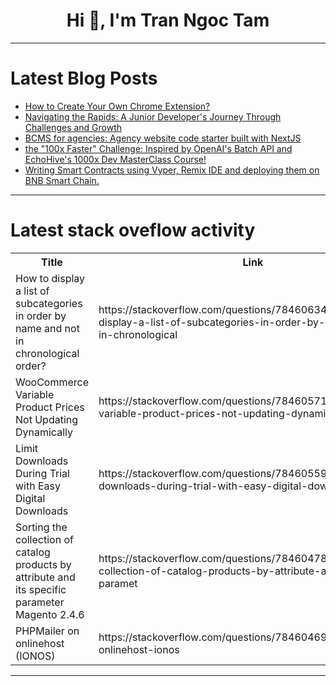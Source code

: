 <h1 align="center">Hi 👋, I'm Tran Ngoc Tam</h1>

---

# Latest Blog Posts 
<!-- BLOG-POST-LIST:START -->
- [How to Create Your Own Chrome Extension?](https://dev.to/nooriameer/how-to-create-your-own-chrome-extension-12je)
- [Navigating the Rapids: A Junior Developer&#39;s Journey Through Challenges and Growth](https://dev.to/daffydanni__/navigating-the-rapids-a-junior-developers-journey-through-challenges-and-growth-186c)
- [BCMS for agencies: Agency website code starter built with NextJS](https://dev.to/momciloo/bcms-for-agencies-agency-website-code-starter-built-with-nextjs-4o9o)
- [the &quot;100x Faster&quot; Challenge: Inspired by OpenAI&#39;s Batch API and EchoHive&#39;s 1000x Dev MasterClass Course!](https://dev.to/theraty/the-100x-faster-challenge-inspired-by-openais-batch-api-and-echohives-1000x-dev-masterclass-course-1874)
- [Writing Smart Contracts using Vyper, Remix IDE and deploying them on BNB Smart Chain.](https://dev.to/mosesmuwawu/writing-smart-contracts-using-vyper-remix-ide-and-deploying-them-on-bnb-smart-chain-8o8)
<!-- BLOG-POST-LIST:END -->

---

# Latest stack oveflow activity
<table>
  <tr><th>Title</th><th>Link</th></tr>
  <!-- STACKOVERFLOW:START --><tr><td>How to display a list of subcategories in order by name and not in chronological order?</td><td>https://stackoverflow.com/questions/78460634/how-to-display-a-list-of-subcategories-in-order-by-name-and-not-in-chronological</td></tr><tr><td>WooCommerce Variable Product Prices Not Updating Dynamically</td><td>https://stackoverflow.com/questions/78460571/woocommerce-variable-product-prices-not-updating-dynamically</td></tr><tr><td>Limit Downloads During Trial with Easy Digital Downloads</td><td>https://stackoverflow.com/questions/78460559/limit-downloads-during-trial-with-easy-digital-downloads</td></tr><tr><td>Sorting the collection of catalog products by attribute and its specific parameter Magento 2.4.6</td><td>https://stackoverflow.com/questions/78460478/sorting-the-collection-of-catalog-products-by-attribute-and-its-specific-paramet</td></tr><tr><td>PHPMailer on onlinehost &lpar;IONOS&rpar;</td><td>https://stackoverflow.com/questions/78460469/phpmailer-on-onlinehost-ionos</td></tr><!-- STACKOVERFLOW:END -->
</table>

---


